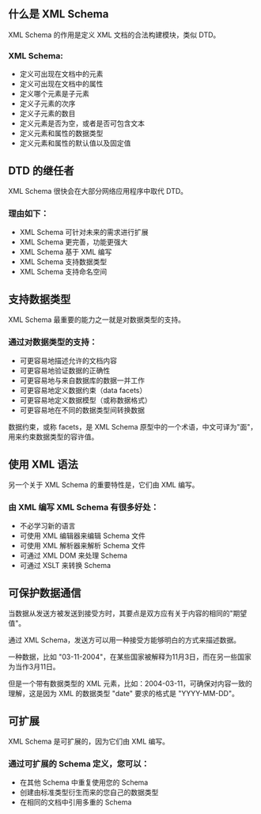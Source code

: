 ## 什么是 XML Schema

XML Schema 的作用是定义 XML 文档的合法构建模块，类似 DTD。

### XML Schema:

- 定义可出现在文档中的元素
- 定义可出现在文档中的属性
- 定义哪个元素是子元素
- 定义子元素的次序
- 定义子元素的数目
- 定义元素是否为空，或者是否可包含文本
- 定义元素和属性的数据类型
- 定义元素和属性的默认值以及固定值

## DTD 的继任者

XML Schema 很快会在大部分网络应用程序中取代 DTD。

### 理由如下：

- XML Schema 可针对未来的需求进行扩展
- XML Schema 更完善，功能更强大
- XML Schema 基于 XML 编写
- XML Schema 支持数据类型
- XML Schema 支持命名空间

## 支持数据类型

XML Schema 最重要的能力之一就是对数据类型的支持。

### 通过对数据类型的支持：

- 可更容易地描述允许的文档内容
- 可更容易地验证数据的正确性
- 可更容易地与来自数据库的数据一并工作
- 可更容易地定义数据约束（data facets）
- 可更容易地定义数据模型（或称数据格式）
- 可更容易地在不同的数据类型间转换数据

数据约束，或称 facets，是 XML Schema 原型中的一个术语，中文可译为"面"，用来约束数据类型的容许值。

## 使用 XML 语法

另一个关于 XML Schema 的重要特性是，它们由 XML 编写。

### 由 XML 编写 XML Schema 有很多好处：

- 不必学习新的语言
- 可使用 XML 编辑器来编辑 Schema 文件
- 可使用 XML 解析器来解析 Schema 文件
- 可通过 XML DOM 来处理 Schema
- 可通过 XSLT 来转换 Schema

## 可保护数据通信

当数据从发送方被发送到接受方时，其要点是双方应有关于内容的相同的"期望值"。

通过 XML Schema，发送方可以用一种接受方能够明白的方式来描述数据。

一种数据，比如 "03-11-2004"，在某些国家被解释为11月3日，而在另一些国家为当作3月11日。

但是一个带有数据类型的 XML 元素，比如：<date type="date">2004-03-11</date>，可确保对内容一致的理解，这是因为 XML 的数据类型 "date" 要求的格式是 "YYYY-MM-DD"。

## 可扩展

XML Schema 是可扩展的，因为它们由 XML 编写。

### 通过可扩展的 Schema 定义，您可以：

- 在其他 Schema 中重复使用您的 Schema
- 创建由标准类型衍生而来的您自己的数据类型
- 在相同的文档中引用多重的 Schema